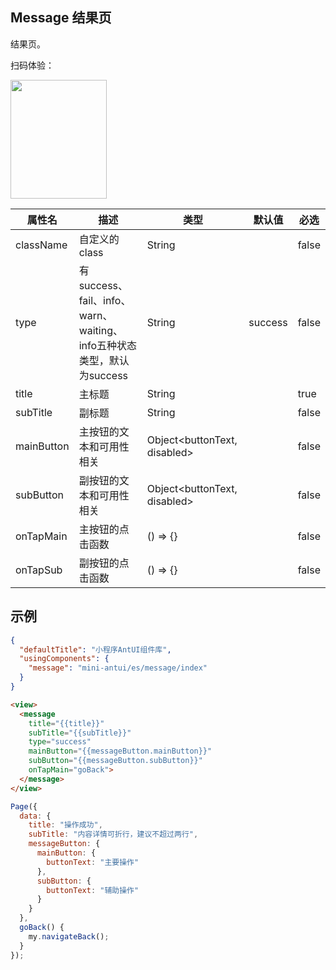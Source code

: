 ## Message 结果页

结果页。

扫码体验：

<img src="https://gw.alipayobjects.com/zos/rmsportal/RpfwagXuCiVLrUgVGSUK.jpeg" width="154" height="190" />


| 属性名 | 描述 | 类型 | 默认值 | 必选 |
| ----- | ----- | ----- | ---- | ---- |
| className| 自定义的class | String | | false |
| type | 有success、fail、info、warn、waiting、info五种状态类型，默认为success | String | success | false |
| title | 主标题 | String  |  | true |
| subTitle | 副标题 | String  |  | false |
| mainButton | 主按钮的文本和可用性相关 | Object<buttonText, disabled> |  | false |
| subButton | 副按钮的文本和可用性相关 | Object<buttonText, disabled>  |  | false |
| onTapMain | 主按钮的点击函数 | () => {}  |  | false |
| onTapSub | 副按钮的点击函数 | () => {}  |  | false |

## 示例

```json
{
  "defaultTitle": "小程序AntUI组件库",
  "usingComponents": {
    "message": "mini-antui/es/message/index"
  }
}
```

```html
<view>
  <message
    title="{{title}}"
    subTitle="{{subTitle}}"
    type="success" 
    mainButton="{{messageButton.mainButton}}" 
    subButton="{{messageButton.subButton}}" 
    onTapMain="goBack">
  </message>
</view>
``` 

```javascript
Page({
  data: {
    title: "操作成功",
    subTitle: "内容详情可折行，建议不超过两行",
    messageButton: {
      mainButton: {
        buttonText: "主要操作"
      },
      subButton: {
        buttonText: "辅助操作"
      }
    }
  },
  goBack() {
    my.navigateBack();
  }
});
```